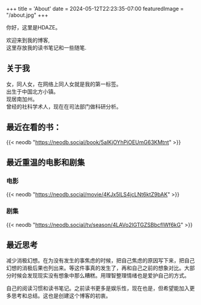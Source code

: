 +++
title = 'About'
date = 2024-05-12T22:23:35-07:00
featuredImage = "/about.jpg"
+++


你好，这里是HDAZE。  

欢迎来到我的博客,  
这里存放我的读书笔记和一些随笔.

## 关于我

女，同人女，在网络上同人女就是我的第一标签。  
出生于中国北方小镇。  
现居南加州。  
曾经的社科学术人，现在在司法部门做科研分析。     

 ## 最近在看的书：

{{< neodb "https://neodb.social/book/5aIKjOYhPiOEUmG63KMtnt" >}}


## 最近重温的电影和剧集

### 电影

{{< neodb "https://neodb.social/movie/4KJx5lLS4jcLNt6ktZ9bAK" >}}

### 剧集

{{< neodb "https://neodb.social/tv/season/4LAVo2lGTGZSBbcfIWf6kG" >}}

## 最近思考  
减少消极幻想。在为没有发生的事焦虑的时候，把自己焦虑的原因写下来，把自己幻想的消极后果也列出来。等这件事真的发生了，再和自己之前的想象对比。大部分时候会发现现实没有想象中那么糟糕。用理智整理情绪也是爱护自己的方式。

自己的阅读习惯和读书笔记。之前读书更多是娱乐性，现在也是，但希望能加入更多思考和总结。这也是创建这个博客的初衷。


